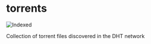 torrents 
========
![Indexed](https://img.shields.io/badge/indexed-237703-blue)

Collection of torrent files discovered in the DHT network

